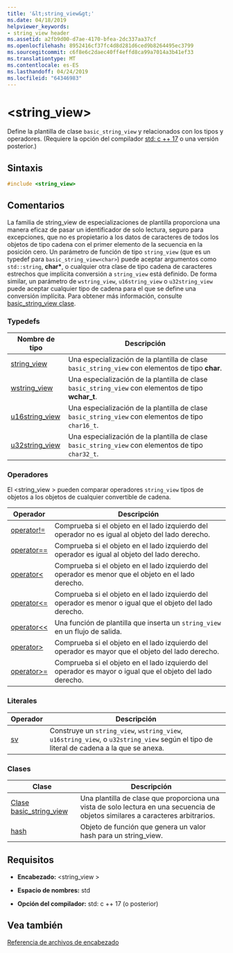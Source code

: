 ```yaml
---
title: '&lt;string_view&gt;'
ms.date: 04/18/2019
helpviewer_keywords:
- string_view header
ms.assetid: a2fb9d00-d7ae-4170-bfea-2dc337aa37cf
ms.openlocfilehash: 8952416cf37fc4d8d281d6ced9b8264495ec3799
ms.sourcegitcommit: c6f8e6c2daec40ff4effd8ca99a7014a3b41ef33
ms.translationtype: MT
ms.contentlocale: es-ES
ms.lasthandoff: 04/24/2019
ms.locfileid: "64346983"
---
```

# <a name="ltstringviewgt"></a>&lt;string_view&gt;

Define la plantilla de clase `basic_string_view` y relacionados con los tipos y operadores. (Requiere la opción del compilador [std: c ++ 17](../build/reference/std-specify-language-standard-version.md) o una versión posterior.)

## <a name="syntax"></a>Sintaxis

```cpp
#include <string_view>
```

## <a name="remarks"></a>Comentarios

La familia de string_view de especializaciones de plantilla proporciona una manera eficaz de pasar un identificador de solo lectura, seguro para excepciones, que no es propietario a los datos de caracteres de todos los objetos de tipo cadena con el primer elemento de la secuencia en la posición cero. Un parámetro de función de tipo `string_view` (que es un typedef para `basic_string_view<char>`) puede aceptar argumentos como `std::string`, **char\***, o cualquier otra clase de tipo cadena de caracteres estrechos que implícita conversión a `string_view` está definido. De forma similar, un parámetro de `wstring_view`, `u16string_view` o `u32string_view` puede aceptar cualquier tipo de cadena para el que se define una conversión implícita. Para obtener más información, consulte [basic_string_view clase](../standard-library/basic-string-view-class.md).

### <a name="typedefs"></a>Typedefs

|Nombre de tipo|Descripción|
|-|-|
|[string_view](../standard-library/string-view-typedefs.md#string_view)|Una especialización de la plantilla de clase `basic_string_view` con elementos de tipo **char**.|
|[wstring_view](../standard-library/string-view-typedefs.md#wstring_view)|Una especialización de la plantilla de clase `basic_string_view` con elementos de tipo **wchar_t**.|
|[u16string_view](../standard-library/string-view-typedefs.md#u16string_view)|Una especialización de la plantilla de clase `basic_string_view` con elementos de tipo `char16_t`.|
|[u32string_view](../standard-library/string-view-typedefs.md#u32string_view)|Una especialización de la plantilla de clase `basic_string_view` con elementos de tipo `char32_t`.|

### <a name="operators"></a>Operadores

El \<string_view > pueden comparar operadores `string_view` tipos de objetos a los objetos de cualquier convertible de cadena.

|Operador|Descripción|
|-|-|
|[operator!=](../standard-library/string-view-operators.md#op_neq)|Comprueba si el objeto en el lado izquierdo del operador no es igual al objeto del lado derecho.|
|[operator==](../standard-library/string-view-operators.md#op_eq_eq)|Comprueba si el objeto en el lado izquierdo del operador es igual al objeto del lado derecho.|
|[operator<](../standard-library/string-view-operators.md#op_lt)|Comprueba si el objeto en el lado izquierdo del operador es menor que el objeto en el lado derecho.|
|[operator<=](../standard-library/string-view-operators.md#op_lt_eq)|Comprueba si el objeto en el lado izquierdo del operador es menor o igual que el objeto del lado derecho.|
|[operator<\<](../standard-library/string-view-operators.md#op_lt_lt)|Una función de plantilla que inserta un `string_view` en un flujo de salida.|
|[operator>](../standard-library/string-view-operators.md#op_gt)|Comprueba si el objeto en el lado izquierdo del operador es mayor que el objeto del lado derecho.|
|[operator>=](../standard-library/string-view-operators.md#op_gt_eq)|Comprueba si el objeto en el lado izquierdo del operador es mayor o igual que el objeto del lado derecho.|

### <a name="literals"></a>Literales

|Operador|Descripción|
|-|-|
|[sv](../standard-library/string-view-operators.md#op_sv)|Construye un `string_view`, `wstring_view`, `u16string_view`, o `u32string_view` según el tipo de literal de cadena a la que se anexa.|

### <a name="classes"></a>Clases

|Clase|Descripción|
|-|-|
|[Clase basic_string_view](../standard-library/basic-string-view-class.md)|Una plantilla de clase que proporciona una vista de solo lectura en una secuencia de objetos similares a caracteres arbitrarios.|
|[hash](string-view-hash.md)|Objeto de función que genera un valor hash para un string_view.|

## <a name="requirements"></a>Requisitos

- **Encabezado:** \<string_view >

- **Espacio de nombres:** std

- **Opción del compilador:** std: c ++ 17 (o posterior)

## <a name="see-also"></a>Vea también

[Referencia de archivos de encabezado](../standard-library/cpp-standard-library-header-files.md)<br/>
